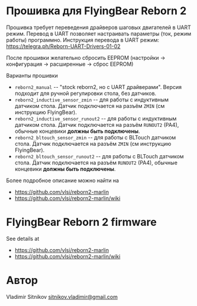 # Прошивка для FlyingBear Reborn 2

Прошивка требует переведения драйверов шаговых двигателей в UART режим.
Перевод в UART позволяет настраивать параметры (ток, режим работы) программно.
Инструкция перевода в UART режим: https://telegra.ph/Reborn-UART-Drivers-01-02

После прошивки желательно сбросить EEPROM (настройки -> конфигурация -> расширенные -> сброс EEPROM)

Варианты прошивки

* `reborn2_manual` -- "stock reborn2, но с UART драйверами". Версия подходит для ручной регулировки стола, без датчиков.
* `reborn2_inductive_sensor_zmin` -- для работы с индуктивным датчиком стола. Датчик подключается на разъём `ZMIN` (см инструкцию FlyingBear).
* `reborn2_inductive_sensor_runout2` -- для работы с индуктивным датчиком стола. Датчик подключается на разъём `RUNOUT2` (PA4), обычные концевики **должны быть подключены**.
* `reborn2_bltouch_sensor_zmin` -- для работы с BLTouch датчиком стола. Датчик подключается на разъём `ZMIN` (см инструкцию FlyingBear).
* `reborn2_bltouch_sensor_runout2` -- для работы с BLTouch датчиком стола. Датчик подключается на разъём `RUNOUT2` (PA4), обычные концевики **должны быть подключены**.

Более подробное описание можно найти на
* https://github.com/vlsi/reborn2-marlin
* https://github.com/vlsi/reborn2-marlin/wiki

# FlyingBear Reborn 2 firmware

See details at
* https://github.com/vlsi/reborn2-marlin
* https://github.com/vlsi/reborn2-marlin/wiki

# Автор

Vladimir Sitnikov <sitnikov.vladimir@gmail.com>
